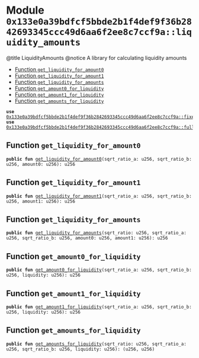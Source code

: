 
<a id="0x133e0a39bdfcf5bbde2b1f4def9f36b2842693345ccc49d6aa6f2ee8c7ccf9a_liquidity_amounts"></a>

# Module `0x133e0a39bdfcf5bbde2b1f4def9f36b2842693345ccc49d6aa6f2ee8c7ccf9a::liquidity_amounts`

@title LiquidityAmounts
@notice A library for calculating liquidity amounts


-  [Function `get_liquidity_for_amount0`](#0x133e0a39bdfcf5bbde2b1f4def9f36b2842693345ccc49d6aa6f2ee8c7ccf9a_liquidity_amounts_get_liquidity_for_amount0)
-  [Function `get_liquidity_for_amount1`](#0x133e0a39bdfcf5bbde2b1f4def9f36b2842693345ccc49d6aa6f2ee8c7ccf9a_liquidity_amounts_get_liquidity_for_amount1)
-  [Function `get_liquidity_for_amounts`](#0x133e0a39bdfcf5bbde2b1f4def9f36b2842693345ccc49d6aa6f2ee8c7ccf9a_liquidity_amounts_get_liquidity_for_amounts)
-  [Function `get_amount0_for_liquidity`](#0x133e0a39bdfcf5bbde2b1f4def9f36b2842693345ccc49d6aa6f2ee8c7ccf9a_liquidity_amounts_get_amount0_for_liquidity)
-  [Function `get_amount1_for_liquidity`](#0x133e0a39bdfcf5bbde2b1f4def9f36b2842693345ccc49d6aa6f2ee8c7ccf9a_liquidity_amounts_get_amount1_for_liquidity)
-  [Function `get_amounts_for_liquidity`](#0x133e0a39bdfcf5bbde2b1f4def9f36b2842693345ccc49d6aa6f2ee8c7ccf9a_liquidity_amounts_get_amounts_for_liquidity)


<pre><code><b>use</b> <a href="fixedpoint96.md#0x133e0a39bdfcf5bbde2b1f4def9f36b2842693345ccc49d6aa6f2ee8c7ccf9a_fixedpoint96">0x133e0a39bdfcf5bbde2b1f4def9f36b2842693345ccc49d6aa6f2ee8c7ccf9a::fixedpoint96</a>;
<b>use</b> <a href="fullmath.md#0x133e0a39bdfcf5bbde2b1f4def9f36b2842693345ccc49d6aa6f2ee8c7ccf9a_fullmath">0x133e0a39bdfcf5bbde2b1f4def9f36b2842693345ccc49d6aa6f2ee8c7ccf9a::fullmath</a>;
</code></pre>



<a id="0x133e0a39bdfcf5bbde2b1f4def9f36b2842693345ccc49d6aa6f2ee8c7ccf9a_liquidity_amounts_get_liquidity_for_amount0"></a>

## Function `get_liquidity_for_amount0`



<pre><code><b>public</b> <b>fun</b> <a href="liquidity_amounts.md#0x133e0a39bdfcf5bbde2b1f4def9f36b2842693345ccc49d6aa6f2ee8c7ccf9a_liquidity_amounts_get_liquidity_for_amount0">get_liquidity_for_amount0</a>(sqrt_ratio_a: u256, sqrt_ratio_b: u256, amount0: u256): u256
</code></pre>



<a id="0x133e0a39bdfcf5bbde2b1f4def9f36b2842693345ccc49d6aa6f2ee8c7ccf9a_liquidity_amounts_get_liquidity_for_amount1"></a>

## Function `get_liquidity_for_amount1`



<pre><code><b>public</b> <b>fun</b> <a href="liquidity_amounts.md#0x133e0a39bdfcf5bbde2b1f4def9f36b2842693345ccc49d6aa6f2ee8c7ccf9a_liquidity_amounts_get_liquidity_for_amount1">get_liquidity_for_amount1</a>(sqrt_ratio_a: u256, sqrt_ratio_b: u256, amount1: u256): u256
</code></pre>



<a id="0x133e0a39bdfcf5bbde2b1f4def9f36b2842693345ccc49d6aa6f2ee8c7ccf9a_liquidity_amounts_get_liquidity_for_amounts"></a>

## Function `get_liquidity_for_amounts`



<pre><code><b>public</b> <b>fun</b> <a href="liquidity_amounts.md#0x133e0a39bdfcf5bbde2b1f4def9f36b2842693345ccc49d6aa6f2ee8c7ccf9a_liquidity_amounts_get_liquidity_for_amounts">get_liquidity_for_amounts</a>(sqrt_ratio: u256, sqrt_ratio_a: u256, sqrt_ratio_b: u256, amount0: u256, amount1: u256): u256
</code></pre>



<a id="0x133e0a39bdfcf5bbde2b1f4def9f36b2842693345ccc49d6aa6f2ee8c7ccf9a_liquidity_amounts_get_amount0_for_liquidity"></a>

## Function `get_amount0_for_liquidity`



<pre><code><b>public</b> <b>fun</b> <a href="liquidity_amounts.md#0x133e0a39bdfcf5bbde2b1f4def9f36b2842693345ccc49d6aa6f2ee8c7ccf9a_liquidity_amounts_get_amount0_for_liquidity">get_amount0_for_liquidity</a>(sqrt_ratio_a: u256, sqrt_ratio_b: u256, liquidity: u256): u256
</code></pre>



<a id="0x133e0a39bdfcf5bbde2b1f4def9f36b2842693345ccc49d6aa6f2ee8c7ccf9a_liquidity_amounts_get_amount1_for_liquidity"></a>

## Function `get_amount1_for_liquidity`



<pre><code><b>public</b> <b>fun</b> <a href="liquidity_amounts.md#0x133e0a39bdfcf5bbde2b1f4def9f36b2842693345ccc49d6aa6f2ee8c7ccf9a_liquidity_amounts_get_amount1_for_liquidity">get_amount1_for_liquidity</a>(sqrt_ratio_a: u256, sqrt_ratio_b: u256, liquidity: u256): u256
</code></pre>



<a id="0x133e0a39bdfcf5bbde2b1f4def9f36b2842693345ccc49d6aa6f2ee8c7ccf9a_liquidity_amounts_get_amounts_for_liquidity"></a>

## Function `get_amounts_for_liquidity`



<pre><code><b>public</b> <b>fun</b> <a href="liquidity_amounts.md#0x133e0a39bdfcf5bbde2b1f4def9f36b2842693345ccc49d6aa6f2ee8c7ccf9a_liquidity_amounts_get_amounts_for_liquidity">get_amounts_for_liquidity</a>(sqrt_ratio: u256, sqrt_ratio_a: u256, sqrt_ratio_b: u256, liquidity: u256): (u256, u256)
</code></pre>
